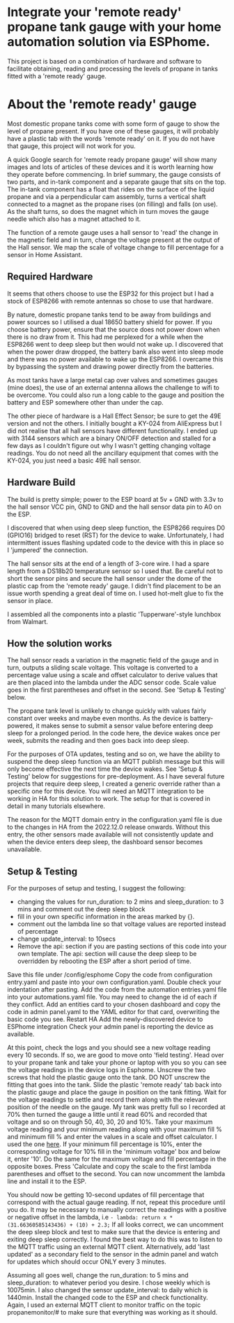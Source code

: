 # Integrate your 'remote ready' propane tank gauge with your home automation solution via ESPhome.

This project is based on a combination of hardware and software to facilitate obtaining, reading and processing the levels of propane in tanks fitted with a 'remote ready' gauge.


# About the 'remote ready' gauge

Most domestic propane tanks come with some form of gauge to show the level of propane present. If you have one of these gauges, it will probably have a plastic tab with the words 'remote ready' on it. If you do not have that gauge, this project will not work for you.

A quick Google search for 'remote ready propane gauge' will show many images and lots of articles of these devices and it is worth learning how they operate before commencing. In brief summary, the gauge consists of two parts, and in-tank component and a separate gauge that sits on the top. The in-tank component has a float that rides on the surface of the liquid propane and via a perpendicular cam assembly, turns a vertical shaft connected to a magnet as the propane rises (on filling) and falls (on use). As the shaft turns, so does the magnet which in turn moves the gauge needle which also has a magnet attached to it.

The function of a remote gauge uses a hall sensor to 'read' the change in the magnetic field and in turn, change the voltage present at the output of the Hall sensor. We map the scale of voltage change to fill percentage for a sensor in Home Assistant.

## Required Hardware

It seems that others choose to use the ESP32 for this project but I had a stock of ESP8266 with remote antennas so chose to use that hardware.

By nature, domestic propane tanks tend to be away from buildings and power sources so I utilised a dual 18650 battery shield for power. If you choose battery power, ensure that the source does not power down when there is no draw from it. This had me perplexed for a while when the ESP8266 went to deep sleep but then would not wake up. I discovered that when the power draw dropped, the battery bank also went into sleep mode and there was no power available to wake up the  ESP8266. I overcame this by bypassing the system and drawing power directly from the batteries.

As most tanks have a large metal cap over valves and sometimes gauges (mine does), the use of an external antenna allows the challenge to wifi to be overcome. You could also run a long cable to the gauge and position the battery and ESP somewhere other than under the cap.

The other piece of hardware is a Hall Effect Sensor; be sure to get the 49E version and not the others. I initially bought a KY-024 from AliExpress but I did not realise that all hall sensors have different functionality. I ended up with 3144 sensors which are a binary ON/OFF detection and stalled for a few days as I couldn't figure out why I wasn't getting changing voltage readings. You do not need all the ancillary equipment that comes with the KY-024, you just need a basic 49E hall sensor.

## Hardware Build

The build is pretty simple; power to the ESP board at 5v + GND with 3.3v to the hall sensor VCC pin, GND to GND and the hall sensor data pin to A0 on the ESP.

I discovered that when using deep sleep function, the ESP8266 requires D0 (GPIO16) bridged to reset (RST) for the device to wake. Unfortunately, I had intermittent issues flashing updated code to the device with this in place so I 'jumpered' the connection.

The hall sensor sits at the end of a length of 3-core wire. I had a spare length from a DS18b20 temperature sensor so I used that. Be careful not to short the sensor pins and secure the hall sensor under the dome of the plastic cap from the 'remote ready' gauge. I didn't find placement to be an issue worth spending a great deal of time on. I used hot-melt glue to fix the sensor in place.

I assembled all the components into a plastic 'Tupperware'-style lunchbox from Walmart.

## How the solution works

The hall sensor reads a variation in the magnetic field of the gauge and in turn, outputs a sliding scale voltage. This voltage is converted to a percentage value using a scale and offset calculator to derive values that are then placed into the lambda under the ADC sensor code. Scale value goes in the first parentheses and offset in the second. See 'Setup & Testing' below.

The propane tank level is unlikely to change quickly with values fairly constant over weeks and maybe even months. As the device is battery-powered, it makes sense to submit a sensor value before entering deep sleep for a prolonged period. In the code here, the device wakes once per week, submits the reading and then goes back into deep sleep.

For the purposes of OTA updates, testing and so on, we have the ability to suspend the deep sleep function via an MQTT publish message but this will only become effective the next time the device wakes. See 'Setup & Testing' below for suggestions for pre-deployment. As I have several future projects that require deep sleep, I created a generic override rather than a specific one for this device. You will need an MQTT integration to be working in HA for this solution to work. The setup for that is covered in detail in many tutorials elsewhere.

The reason for the MQTT domain entry in the configuration.yaml file is due to the changes in HA from the 2022.12.0 release onwards. Without this entry, the other sensors made available will not consistently update and when the device enters deep sleep, the dashboard sensor becomes unavailable.

## Setup & Testing

For the purposes of setup and testing, I suggest the following:

 - changing the values for run_duration: to 2 mins and sleep_duration: to 3 mins and comment out the deep sleep block
 - fill in your own specific information in the areas marked by {}.
 - comment out the lambda line so that voltage values are reported instead of percentage
 - change update_interval: to 10secs
 - Remove the api: section if you are pasting sections of this code into your own template. The api: section will cause the deep sleep to be overridden by rebooting the ESP after a short period of time.

Save this file under /config/esphome
Copy the code from configuration entry.yaml and paste into your own configuration.yaml. Double check your indentation after pasting.
Add the code from the automation entries.yaml file into your automations.yaml file. You may need to change the id of each if they conflict.
Add an entities card to your chosen dashboard and copy the code in admin panel.yaml to the YAML editor for that card, overwriting the basic code you see.
Restart HA
Add the newly-discovered device to ESPhome integration
Check your admin panel is reporting the device as available.

At this point, check the logs and you should see a new voltage reading every 10 seconds. If so, we are good to move onto 'field testing'. Head over to your propane tank and take your phone or laptop with you so you can see the voltage readings in the device logs in Esphome. Unscrew the two screws that hold the plastic gauge onto the tank. DO NOT unscrew the fitting that goes into the tank.
Slide the plastic 'remote ready' tab back into the plastic gauge and place the gauge in position on the tank fitting. Wait for the voltage readings to settle and record them along with the relevant position of the needle on the gauge. My tank was pretty full so I recorded at 70% then turned the gauge a little until it read 60% and recorded that voltage and so on through 50, 40, 30, 20 and 10%.
Take your maximum voltage reading and your minimum reading along with your maximum fill % and minimum fill % and enter the values in a scale and offset calculator. I used the one [here](https://www.vboxmotorsport.co.uk/index.php/us/calculators). If your minimum fill percentage is 10%, enter the corresponding voltage for 10% fill in the 'minimum voltage' box and below it, enter '10'. Do the same for the maximum voltage and fill percentage in the opposite boxes. Press 'Calculate and copy the scale to the first lambda parentheses and offset to the second. You can now uncomment the lambda line and install it to the ESP.

You should now be getting 10-second updates of fill percentage that correspond with the actual gauge reading. If not, repeat this procedure until you do. It may be necessary to manually correct the readings with a positive or negative offset in the lambda, i.e `- lambda: return x * (31.66360585143436) + (10) + 2.3;` If all looks correct, we can uncomment the deep sleep block and test to make sure that the device is entering and exiting deep sleep correctly. I found the best way to do this was to listen to the MQTT traffic using an external MQTT client. Alternatively, add 'last updated' as a secondary field to the sensor in the admin panel and watch for updates which should occur ONLY every 3 minutes.

Assuming all goes well, change the run_duration: to 5 mins and sleep_duration: to whatever period you desire. I chose weekly which is 10075min. I also changed the sensor update_interval: to daily which is 1440min. Install the changed code to the ESP and check functionality. Again, I used an external MQTT client to monitor traffic on the topic propanemonitor/# to make sure that everything was working as it should.
